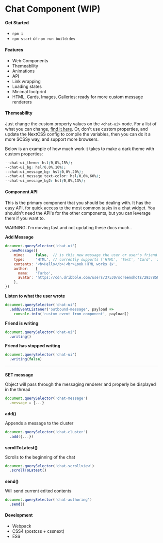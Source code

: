 # Chat Component (WIP)



#### Get Started

- `npm i`
- `npm start` or `npm run build:dev`




#### Features

- Web Components
- Themeability 
- Animations
- API
- Link wrapping
- Loading states
- Minimal footprint
- HTML, Cards, Images, Galleries: ready for more custom message renderers




#### Themeability

Just change the custom property values on the `<chat-ui>` node. For a list of what you can change, [find it here](https://github.com/argyleink/chat-ui/blob/master/app/css/vars.css). Or, don't use custom properties, and update the NextCSS config to compile the variables, then you can do it a more SCSSy way, and support more browsers.  

Below is an example of how much work it takes to make a dark theme with custom properties: 

```css
--chat-ui_theme: hsl(0,0%,15%);
--chat-ui_bg: hsl(0,0%,10%);
--chat-ui_message_bg: hsl(0,0%,20%);
--chat-ui_message_text-color: hsl(0,0%,60%);
--chat-ui_message_bg2: hsl(0,0%,13%);
```



#### Component API

#### <chat-ui> 

This is the primary component that you should be dealing with. It has the easy API, for quick access to the most common tasks in a chat widget. You shouldn't need the API's for the other components, but you can leverage them if you want to.

WARNING: I'm moving fast and not updating these docs much..



**Add Message**

```javascript
document.querySelector('chat-ui')
  .newMessage({
    mine:     false,  // is this new message the user or user's friend
    type:     'HTML', // currently supports ['HTML', 'Text', 'Card', 'Image', 'Gallery']
    contents: '<b>Hello</b>!<br>Look HTML works 👍',
    author:   { 
      name:   'Turbo',
      avatar: 'https://cdn.dribbble.com/users/37530/screenshots/2937858/drib_blink_bot.gif' 
    },
})
```



**Listen to what the user wrote**

```javascript
document.querySelector('chat-ui')
  .addEventListener('outbound-message', payload =>
    console.info('custom event from component', payload))
```



**Friend is writing**

```javascript
document.querySelector('chat-ui')
  .writing()
```



**Friend has stopped writing**

```javascript
document.querySelector('chat-ui')
  .writing(false)
```





------

#### <chat-message>

**SET message**

Object will pass through the messaging renderer and properly be displayed in the thread

```javascript
document.querySelector('chat-message')
  .message = {...}
```



#### <chat-cluster>

**add()**

Appends a message to the cluster

```javascript
document.querySelector('chat-cluster')
  .add({...})
```



#### <chat-scrollview>

**scrollToLatest()**

Scrolls to the beginning of the chat

```javascript
document.querySelector('chat-scrollview')
  .scrollToLatest()
```



#### <chat-authoring> 

**send()**

Will send current edited contents

```javascript
document.querySelector('chat-authoring')
  .send()
```



#### Development

- Webpack
- CSS4 (postcss + cssnext)
- ES6